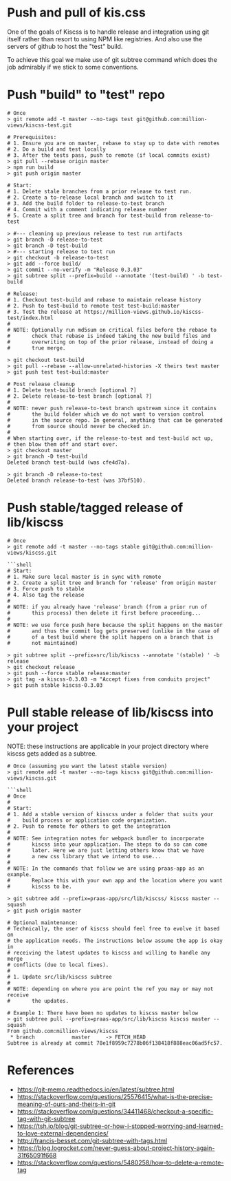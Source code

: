 # Push and pull of kis.css
One of the goals of Kiscss is to handle release and integration
using git itself rather than resort to using NPM like registries.
And also use the servers of github to host the "test" build.

To achieve this goal we make use of git subtree command which does
the job admirably if we stick to some conventions.

# Push "build" to "test" repo
```shell
# Once
> git remote add -t master --no-tags test git@github.com:million-views/kiscss-test.git

# Prerequisites:
# 1. Ensure you are on master, rebase to stay up to date with remotes
# 2. Do a build and test locally
# 3. After the tests pass, push to remote (if local commits exist)
> git pull --rebase origin master
> npm run build
> git push origin master
```

```shell
# Start:
# 1. Delete stale branches from a prior release to test run.
# 2. Create a to-release local branch and switch to it
# 3. Add the build folder to release-to-test branch
# 4. Commit with a comment indicating release number
# 5. Create a split tree and branch for test-build from release-to-test

> #--- cleaning up previous release to test run artifacts
> git branch -D release-to-test
> git branch -D test-build
> #--- starting release to test run
> git checkout -b release-to-test
> git add --force build/
> git commit --no-verify -m "Release 0.3.03"
> git subtree split --prefix=build --annotate '(test-build) ' -b test-build

# Release:
# 1. Checkout test-build and rebase to maintain release history
# 2. Push to test-build to remote test test-build:master
# 3. Test the release at https://million-views.github.io/kiscss-test/index.html
#
# NOTE: Optionally run md5sum on critical files before the rebase to
#       check that rebase is indeed taking the new build files and
#       overwriting on top of the prior release, instead of doing a
#       true merge.

> git checkout test-build
> git pull --rebase --allow-unrelated-histories -X theirs test master
> git push test test-build:master
```

```shell
# Post release cleanup
# 1. Delete test-build branch [optional ?]
# 2. Delete release-to-test branch [optional ?]
#
# NOTE: never push release-to-test branch upstream since it contains
#       the build folder which we do not want to version control
#       in the source repo. In general, anything that can be generated
#       from source should never be checked in.
#
# When starting over, if the release-to-test and test-build act up,
# then blow them off and start over.
> git checkout master
> git branch -D test-build
Deleted branch test-build (was cfe4d7a).

> git branch -D release-to-test
Deleted branch release-to-test (was 37bf510).
```

# Push stable/tagged release of lib/kiscss
```shell
# Once
> git remote add -t master --no-tags stable git@github.com:million-views/kiscss.git

```shell
# Start:
# 1. Make sure local master is in sync with remote
# 2. Create a split tree and branch for 'release' from origin master
# 3. Force push to stable
# 4. Also tag the release
#
# NOTE: if you already have 'release' branch (from a prior run of
#       this process) then delete it first before proceeding...
#
# NOTE: we use force push here because the split happens on the master
#       and thus the commit log gets preserved (unlike in the case of
#       of a test build where the split happens on a branch that is
#       not maintained)

> git subtree split --prefix=src/lib/kiscss --annotate '(stable) ' -b release
> git checkout release
> git push --force stable release:master
> git tag -a kiscss-0.3.03 -m "Accept fixes from conduits project"
> git push stable kiscss-0.3.03
```

# Pull stable release of lib/kiscss into your project
NOTE: these instructions are applicable in your project
      directory where kiscss gets added as a subtree.

```shell
# Once (assuming you want the latest stable version)
> git remote add -t master --no-tags kiscss git@github.com:million-views/kiscss.git

```shell
# Once
#
# Start:
# 1. Add a stable version of kisscss under a folder that suits your
#    build process or application code organization.
# 2. Push to remote for others to get the integration
#
# NOTE: See integration notes for webpack bundler to incorporate
#       kiscss into your application. The steps to do so can come
#       later. Here we are just letting others know that we have
#       a new css library that we intend to use...
#
# NOTE: In the commands that follow we are using praas-app as an example.
#       Replace this with your own app and the location where you want
#       kiscss to be.

> git subtree add --prefix=praas-app/src/lib/kiscss/ kiscss master --squash
> git push origin master
```

```shell
# Optional maintenance:
# Technically, the user of kiscss should feel free to evolve it based on
# the application needs. The instructions below assume the app is okay in
# receiving the latest updates to kiscss and willing to handle any merge
# conflicts (due to local fixes).
#
# 1. Update src/lib/kiscss subtree
#
# NOTE: depending on where you are point the ref you may or may not receive
#       the updates.

# Example 1: There have been no updates to kiscss master below
> git subtree pull --prefix=praas-app/src/lib/kiscss kiscss master --squash
From github.com:million-views/kiscss
 * branch            master     -> FETCH_HEAD
Subtree is already at commit 78e1f8959c7278b06f138418f888eac06ad5fc57.

```


# References
- https://git-memo.readthedocs.io/en/latest/subtree.html
- https://stackoverflow.com/questions/25576415/what-is-the-precise-meaning-of-ours-and-theirs-in-git
- https://stackoverflow.com/questions/34411468/checkout-a-specific-tag-with-git-subtree
- https://tsh.io/blog/git-subtree-or-how-i-stopped-worrying-and-learned-to-love-external-dependencies/
- http://francis-besset.com/git-subtree-with-tags.html
- https://blog.logrocket.com/never-guess-about-project-history-again-31f65091f668
- https://stackoverflow.com/questions/5480258/how-to-delete-a-remote-tag
